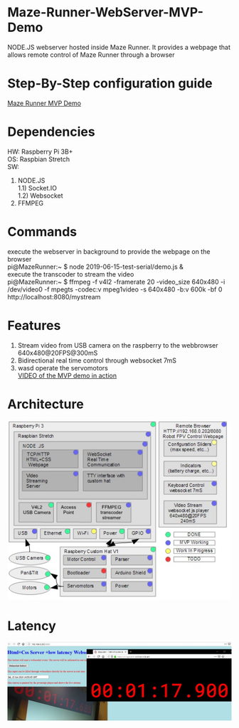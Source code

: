 # Maze-Runner-WebServer-MVP-Demo
NODE.JS webserver hosted inside Maze Runner. It provides a webpage that allows remote control of Maze Runner through a browser<br>

# Step-By-Step configuration guide
[Maze Runner MVP Demo](https://fatherofmachines.blogspot.com/p/blog-page_29.html)

# Dependencies
HW: Raspberry Pi 3B+<br>
OS: Raspbian Stretch<br>
SW:
1) NODE.JS<br>
1.1) Socket.IO<br>
1.2) Websocket<br>
2) FFMPEG<br>

# Commands
execute the webserver in background to provide the webpage on the browser<br>
pi@MazeRunner:~ $ node 2019-06-15-test-serial/demo.js &<br>
execute the transcoder to stream the video<br>
pi@MazeRunner:~ $ ffmpeg -f v4l2 -framerate 20 -video_size 640x480 -i /dev/video0 -f mpegts -codec:v mpeg1video -s 640x480 -b:v 600k -bf 0 http://localhost:8080/mystream<br>

# Features 
1) Stream video from USB camera on the raspberry to the webbrowser 640x480@20FPS@300mS<br>
2) Bidirectional real time control through websocket 7mS<br>
3) wasd operate the servomotors<br>
[VIDEO of the MVP demo in action](https://www.youtube.com/watch?v=rEVTI9Kiidc)

# Architecture

![Architecture](https://github.com/OrsoEric/Maze-Runner-WebServer-MVP-Demo/blob/master/2019-06-22%20maze%20Runner%20Architecture.jpg)

# Latency

![Latency](https://github.com/OrsoEric/Maze-Runner-WebServer-MVP-Demo/blob/master/2019-06-23-mazeRUnner%20MVP%20Latency.jpg)
